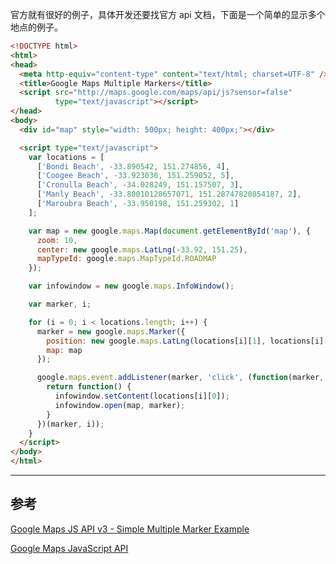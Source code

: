 <!-- title:谷歌地图绘制多个地点 -->
<!-- keywords:JavaScript, Google Map -->

官方就有很好的例子，具体开发还要找官方 api 文档，下面是一个简单的显示多个地点的例子。

```html
<!DOCTYPE html>
<html> 
<head> 
  <meta http-equiv="content-type" content="text/html; charset=UTF-8" /> 
  <title>Google Maps Multiple Markers</title> 
  <script src="http://maps.google.com/maps/api/js?sensor=false" 
          type="text/javascript"></script>
</head> 
<body>
  <div id="map" style="width: 500px; height: 400px;"></div>

  <script type="text/javascript">
    var locations = [
      ['Bondi Beach', -33.890542, 151.274856, 4],
      ['Coogee Beach', -33.923036, 151.259052, 5],
      ['Cronulla Beach', -34.028249, 151.157507, 3],
      ['Manly Beach', -33.80010128657071, 151.28747820854187, 2],
      ['Maroubra Beach', -33.950198, 151.259302, 1]
    ];

    var map = new google.maps.Map(document.getElementById('map'), {
      zoom: 10,
      center: new google.maps.LatLng(-33.92, 151.25),
      mapTypeId: google.maps.MapTypeId.ROADMAP
    });

    var infowindow = new google.maps.InfoWindow();

    var marker, i;

    for (i = 0; i < locations.length; i++) {  
      marker = new google.maps.Marker({
        position: new google.maps.LatLng(locations[i][1], locations[i][2]),
        map: map
      });

      google.maps.event.addListener(marker, 'click', (function(marker, i) {
        return function() {
          infowindow.setContent(locations[i][0]);
          infowindow.open(map, marker);
        }
      })(marker, i));
    }
  </script>
</body>
</html>
```

---

## 参考

[Google Maps JS API v3 - Simple Multiple Marker Example](http://stackoverflow.com/questions/3059044/google-maps-js-api-v3-simple-multiple-marker-example)

[Google Maps JavaScript API](https://developers.google.com/maps/documentation/javascript/examples/event-properties)
